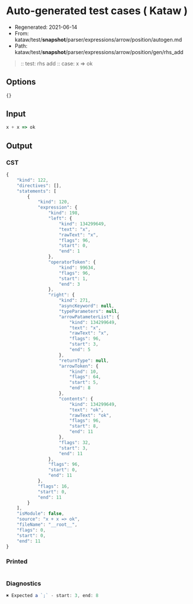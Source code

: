 # Auto-generated test cases ( Kataw )
- Regenerated: 2021-06-14
- From: kataw/test/__snapshot__/parser/expressions/arrow/position/autogen.md
- Path: kataw/test/__snapshot__/parser/expressions/arrow/position/gen/rhs_add
> :: test: rhs add
> :: case: x => ok
## Options

`````js
{}
`````
## Input

`````js
x + x => ok
`````
## Output

### CST

```javascript
{
    "kind": 122,
    "directives": [],
    "statements": [
        {
            "kind": 120,
            "expression": {
                "kind": 198,
                "left": {
                    "kind": 134299649,
                    "text": "x",
                    "rawText": "x",
                    "flags": 96,
                    "start": 0,
                    "end": 1
                },
                "operatorToken": {
                    "kind": 99634,
                    "flags": 96,
                    "start": 1,
                    "end": 3
                },
                "right": {
                    "kind": 271,
                    "asyncKeyword": null,
                    "typeParameters": null,
                    "arrowPatameterList": {
                        "kind": 134299649,
                        "text": "x",
                        "rawText": "x",
                        "flags": 96,
                        "start": 3,
                        "end": 5
                    },
                    "returnType": null,
                    "arrowToken": {
                        "kind": 10,
                        "flags": 64,
                        "start": 5,
                        "end": 8
                    },
                    "contents": {
                        "kind": 134299649,
                        "text": "ok",
                        "rawText": "ok",
                        "flags": 96,
                        "start": 8,
                        "end": 11
                    },
                    "flags": 32,
                    "start": 3,
                    "end": 11
                },
                "flags": 96,
                "start": 0,
                "end": 11
            },
            "flags": 16,
            "start": 0,
            "end": 11
        }
    ],
    "isModule": false,
    "source": "x + x => ok",
    "fileName": "__root__",
    "flags": 0,
    "start": 0,
    "end": 11
}
```

### Printed

```javascript

```

### Diagnostics

```javascript
✖ Expected a `;` - start: 3, end: 8

```

